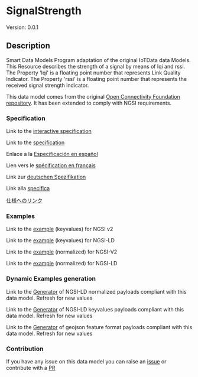 # SignalStrength
Version: 0.0.1

## Description 

Smart Data Models Program adaptation of the original IoTData data Models. This Resource describes the strength of a signal by means of lqi and rssi. The Property 'lqi' is a floating point number that represents Link Quality Indicator. The Property 'rssi' is a floating point number that represents the received signal strength indicator.

This data model comes from the original [Open Connectivity Foundation repository](https://github.com/openconnectivityfoundation/IoTDataModels). It has been extended to comply with NGSI requirements.
### Specification

Link to the [interactive specification](https://swagger.lab.fiware.org/?url=https://smart-data-models.github.io/dataModel.OCF/SignalStrength/swagger.yaml)

Link to the [specification](https://github.com/smart-data-models/dataModel.OCF/blob/master/SignalStrength/doc/spec.md)

Enlace a la [Especificación en español](https://github.com/smart-data-models/dataModel.OCF/blob/master/SignalStrength/doc/spec_ES.md)

Lien vers le [spécification en français](https://github.com/smart-data-models/dataModel.OCF/blob/master/SignalStrength/doc/spec_FR.md)

Link zur [deutschen Spezifikation](https://github.com/smart-data-models/dataModel.OCF/blob/master/SignalStrength/doc/spec_DE.md)

Link alla [specifica](https://github.com/smart-data-models/dataModel.OCF/blob/master/SignalStrength/doc/spec_IT.md)

[仕様へのリンク](https://github.com/smart-data-models/dataModel.OCF/blob/master/SignalStrength/doc/spec_JA.md)
### Examples

Link to the [example](https://smart-data-models.github.io/dataModel.OCF/SignalStrength/examples/example.json) (keyvalues) for NGSI v2

Link to the [example](https://smart-data-models.github.io/dataModel.OCF/SignalStrength/examples/example.jsonld) (keyvalues) for NGSI-LD

Link to the [example](https://smart-data-models.github.io/dataModel.OCF/SignalStrength/examples/example-normalized.json) (normalized) for NGSI-V2

Link to the [example](https://smart-data-models.github.io/dataModel.OCF/SignalStrength/examples/example-normalized.jsonld) (normalized) for NGSI-LD
### Dynamic Examples generation

Link to the [Generator](https://smartdatamodels.org/extra/ngsi-ld_generator.php?schemaUrl=https://raw.githubusercontent.com/smart-data-models/dataModel.OCF/master/SignalStrength/schema.json&email=info@smartdatamodels.org) of NGSI-LD normalized payloads compliant with this data model. Refresh for new values

Link to the [Generator](https://smartdatamodels.org/extra/ngsi-ld_generator_keyvalues.php?schemaUrl=https://raw.githubusercontent.com/smart-data-models/dataModel.OCF/master/SignalStrength/schema.json&email=info@smartdatamodels.org) of NGSI-LD keyvalues payloads compliant with this data model. Refresh for new values

Link to the [Generator](https://smartdatamodels.org/extra/geojson_features_generator.php?schemaUrl=https://raw.githubusercontent.com/smart-data-models/dataModel.OCF/master/SignalStrength/schema.json&email=info@smartdatamodels.org) of geojson feature format payloads compliant with this data model. Refresh for new values
### Contribution

 If you have any issue on this data model you can raise an [issue](https://github.com/smart-data-models/dataModel.OCF/issues)  or contribute with a [PR](https://github.com/smart-data-models/dataModel.OCF/pulls)
